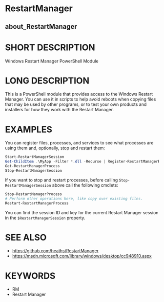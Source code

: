 ﻿# RestartManager
## about_RestartManager

# SHORT DESCRIPTION
Windows Restart Manager PowerShell Module

# LONG DESCRIPTION
This is a PowerShell module that provides access to the Windows Restart Manager. You can use it in scripts to help avoid reboots when copying files that may be used by other programs, or to test your own products and installers for how they work with the Restart Manager.

# EXAMPLES
You can register files, processes, and services to see what processes are using them and, optionally, stop and restart them:

```powershell
Start-RestartManagerSession
Get-ChildItem .\MyApp -Filter *.dll -Recurse | Register-RestartManagerResource
Get-RestartManagerProcess
Stop-RestartManagerSession
```

If you want to stop and restart processes, before calling `Stop-RestartManagerSession` above call the following cmdlets:

```powershell
Stop-RestartManagerProcess
# Perform other operations here, like copy over existing files.
Restart-RestartManagerProcess
```

You can find the session ID and key for the current Restart Manager session in the `$RestartManagerSession` property.

# SEE ALSO
- https://github.com/heaths/RestartManager
- https://msdn.microsoft.com/library/windows/desktop/cc948910.aspx

# KEYWORDS
- RM
- Restart Manager
